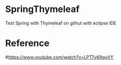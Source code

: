 # SpringThymeleaf
Test Spring with Thymeleaf on githut with eclipse IDE
# Reference
#https://www.youtube.com/watch?v=LPT7v69guVY
